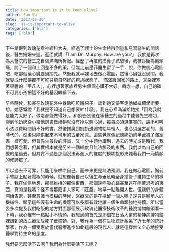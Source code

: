 ```yaml
---
title: How important is it to keep alive?
author: Fan Wu
date: '2017-05-26'
slug: 'is-it-important-to-alive'
categories: ['bla']
tags: ['bla']
---
```


下午請假到玫瑰花看神經科大夫。經過了護士的生命特徵測量和見習醫生的問話後，醫生姍姍來遲，迎面就講
「I am Dr. Murphy. How are you?」
我於是再次為大醫院的醫生之自信滿滿所折服。經歷了再度的摸鼻子試驗後，我被診斷為偏頭痛，開了一個和上回差不多的藥。但臨走前墨菲醫生留了一手，說，你做個心電圖吧，吃那個藥心臟要過關先。然後我就半裸地去做心電圖，然後心臟就沒過關。我就變成什麼藥都不可吃只能自然好的尷尬狀態了。
滿滿踱回家的路上，耳朵裡塞著果醬的「平凡人」，心裡想著家族裡男生個個心臟不大好。轉念一想，自己的確不可要小孩把這不好的基因繼續下去。

早些時候，和裘在玫瑰花外中餐館吃煎餅果子。談到她又要客走他鄉繼續學術夢想。她感慨說「我就是不知道自己想要幹什麼」。我在心裡滿滿給她接「因為我就是能力太好了，做啥都能做得好」。和裘告別後在等醫生的過程中聽普先生嘮叨，聊到他奶奶從小給他選書做禮物就沒有掉以輕心過，每每必須選厲害的，說不可叫小孩浪費時間讀不好的書。然後推廣到奶奶送禮物給年輕人，也必須選古老的，舊時代的，然後只能供起來不可用的古董家具。這感覺就像紀德奶奶的半截襪子滿家丟一樣可愛。但普先生最後的評論，又十分中題地講到，過去的時光或是時代，我們想著念著，但其實根本就是另外一個維度且無法觸及的東西。我們以為自己的回憶的是過去，但其實不過是那個沒法再進入的維度的模糊投影夾雜著我們一廂情願的修飾罷了。

所以過去不可靠，只能用來哄哄自己。而未來更是無法預測。我在做心電圖，胸前手臂腿上貼著電極的時候，就想像著自己以後生命垂危時全身插管子維持生命的樣子。我在偷偷地想，那樣維持的那個東西，那個還呼吸心跳甚至還在痛苦思考的東西，真的是我嗎？怪不得那麼多人寧可「莊嚴」地早一點離開人世。但我們的身體開始告退，甚至意識也模糊的時候，醫療真的是在挽留一個人嗎？還只是顯示人的機械性，顯示這些沒有生命的機器可以多麼有效地讓一個生命頑強地持續。所以當裘多次提及我們吃飯的地方對面那個展示玫瑰花醫療技術改革的醫院博物館須看一下時，我心裡有一點點小不情願。我想到的首先是那個在日落大道的精神病博物館裡講到的放血療法放死了華盛頓。對，我作為一個在生物統計系呆了近七年的統計學家，作為一個受惠於當代醫療進步如此這般的現代人，就是這樣無法全心地接受醫學對待生命的態度。

我們要怎麼活下去呢？我們為什麼要活下去呢？
